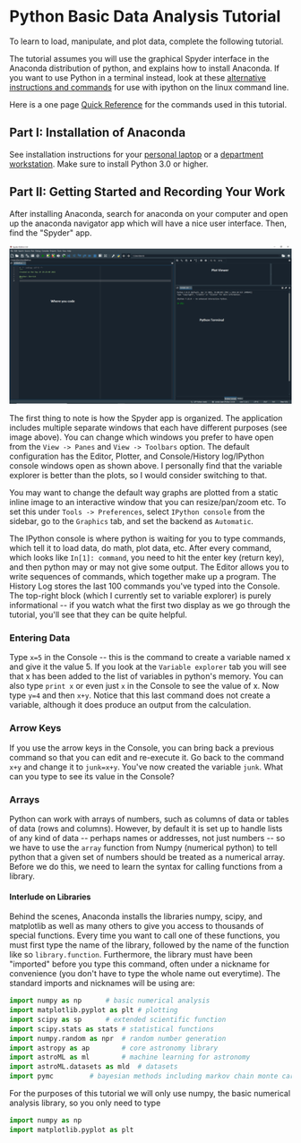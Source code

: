 # Python Basic Data Analysis Tutorial

To learn to load, manipulate, and plot data, complete the following tutorial.

The tutorial assumes you will use the graphical Spyder interface in the Anaconda distribution of python, and explains how to install Anaconda. If you want to use Python in a terminal instead, look at these [alternative instructions and commands](https://github.com/capprogram/2017bootcamp-general/blob/master/ipython-terminal.md) for use with ipython on the linux command line. 

Here is a one page [Quick Reference](http://user.physics.unc.edu/~sheila/PythonQuickReference.pdf) for the commands used in this tutorial.

## Part I: Installation of Anaconda

See installation instructions for your [personal laptop](https://github.com/capprogram/2017bootcamp-general/blob/master/python-setup-laptop.md) or a [department workstation](https://github.com/capprogram/2017bootcamp-general/blob/master/python-setup-linux.md). Make sure to install Python 3.0 or higher. 

## Part II: Getting Started and Recording Your Work

After installing Anaconda, search for anaconda on your computer and open up the anaconda navigator app which will have a nice user interface. Then, find the "Spyder" app. 

![Screenshot of Spyder](spyder.png)

The first thing to note is how the Spyder app is organized. The application includes multiple separate windows that each have different purposes (see image above). You can change which windows you prefer to have open from the `View -> Panes` and `View -> Toolbars` option. The default configuration has the Editor, Plotter, and Console/History log/IPython console windows open as shown above. I personally find that the variable explorer is better than the plots, so I would consider switching to that. 

You may want to change the default way graphs are plotted from a static inline image to an interactive window that you can resize/pan/zoom etc. To set this under `Tools -> Preferences`, select `IPython console` from the sidebar, go to the `Graphics` tab, and set the backend as `Automatic`.

The IPython console is where python is waiting for you to type commands, which tell it to load data, do math, plot data, etc. After every command, which looks like `In[1]: command`, you need to hit the enter key (return key), and then python may or may not give some output. The Editor allows you to write sequences of commands, which together make up a program. The History Log stores the last 100 commands you've typed into the Console. The top-right block (which I currently set to variable explorer) is purely informational -- if you watch what the first two display as we go through the tutorial, you'll see that they can be quite helpful.

### Entering Data
Type `x=5` in the Console -- this is the command to create a variable named x and give it the value 5. If you look at the `Variable explorer` tab you will see that x has been added to the list of variables in python's memory. You can also type `print x` or even just `x` in the Console to see the value of x. Now type `y=4` and then `x+y`. Notice that this last command does not create a variable, although it does produce an output from the calculation.

### Arrow Keys
If you use the arrow keys in the Console, you can bring back a previous command so that you can edit and re-execute it. Go back to the command `x+y` and change it to `junk=x+y`. You've now created the variable `junk`. What can you type to see its value in the Console?

### Arrays
Python can work with arrays of numbers, such as columns of data or tables of data (rows and columns). However, by default it is set up to handle lists of any kind of data -- perhaps names or addresses, not just numbers -- so we have to use the `array` function from Numpy (numerical python) to tell python that a given set of numbers should be treated as a numerical array. Before we do this, we need to learn the syntax for calling functions from a library.

#### Interlude on Libraries

Behind the scenes, Anaconda installs the libraries numpy, scipy, and matplotlib as well as many others to give you access to thousands of special functions. Every time you want to call one of these functions, you must first type the name of the library, followed by the name of the function like so `library.function`. Furthermore, the library must have been "imported" before you type this command, often under a nickname for convenience (you don't have to type the whole name out everytime). The standard imports and nicknames will be using are:

```python
import numpy as np		# basic numerical analysis
import matplotlib.pyplot as plt	# plotting
import scipy as sp		# extended scientific function
import scipy.stats as stats	# statistical functions
import numpy.random as npr	# random number generation
import astropy as ap		# core astronomy library
import astroML as ml		# machine learning for astronomy
import astroML.datasets as mld 	# datasets
import pymc			# bayesian methods including markov chain monte carlo
```

For the purposes of this tutorial we will only use numpy, the basic numerical analysis library, so you only need to type

```python
import numpy as np
import matplotlib.pyplot as plt
```
